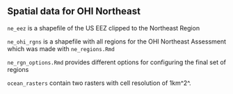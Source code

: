 ## Spatial data for OHI Northeast

`ne_eez` is a shapefile of the US EEZ clipped to the Northeast Region

`ne_ohi_rgns` is a shapefile with all regions for the OHI Northeast Assessment which was made with `ne_regions.Rmd`

`ne_rgn_options.Rmd` provides different options for configuring the final set of regions

`ocean_rasters` contain two rasters with cell resolution of 1km^2^. 